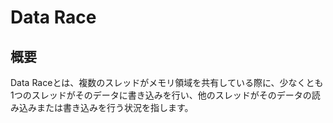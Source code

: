 # Data Race

## 概要

Data Raceとは、複数のスレッドがメモリ領域を共有している際に、少なくとも1つのスレッドがそのデータに書き込みを行い、他のスレッドがそのデータの読み込みまたは書き込みを行う状況を指します。

